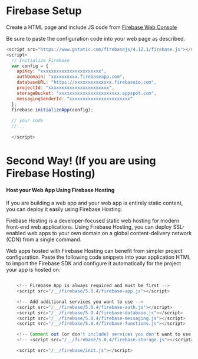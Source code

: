 # Firebase Setup

Create a HTML page and include JS code from [Firebase Web Console](https://console.firebase.google.com)

Be sure to paste the configuration code into your web page as described.
```js
<script src="https://www.gstatic.com/firebasejs/4.12.1/firebase.js"></script>
<script>
  // Initialize Firebase
  var config = {
    apiKey: "xxxxxxxxxxxxxxxxxxxxxxx",
    authDomain: "xxxxxxxxxx.firebaseapp.com",
    databaseURL: "https://xxxxxxxxxxxxxx.firebaseio.com",
    projectId: "xxxxxxxxxxxxxxxxxxxxxxx",
    storageBucket: "xxxxxxxxxxxxxxxxxxxxxxx.appspot.com",
    messagingSenderId: "xxxxxxxxxxxxxxxxxxxxxxx"
  };
  firebase.initializeApp(config);
  
  // your code
  //...
  
  </script>

```

# Second Way! (If you are using Firebase Hosting)

#### Host your Web App Using Firebase Hosting

If you are building a web app and your web app is entirely static content, you can deploy it easily using Firebase Hosting.

Firebase Hosting is a developer-focused static web hosting for modern front-end web applications. Using Firebase Hosting, you can deploy SSL-enabled web apps to your own domain on a global content-delivery network (CDN) from a single command.

Web apps hosted with Firebase Hosting can benefit from simpler project configuration. Paste the following code snippets into your application HTML to import the Firebase SDK and configure it automatically for the project your app is hosted on:

```js

    <!-- Firebase App is always required and must be first -->
    <script src="/__/firebase/5.0.4/firebase-app.js"></script>

    <!-- Add additional services you want to use -->
    <script src="/__/firebase/5.0.4/firebase-auth.js"></script>
    <script src="/__/firebase/5.0.4/firebase-database.js"></script>
    <script src="/__/firebase/5.0.4/firebase-messaging.js"></script>
    <script src="/__/firebase/5.0.4/firebase-functions.js"></script>

    <!-- Comment out (or don't include) services you don't want to use -->
    <!-- <script src="/__/firebase/5.0.4/firebase-storage.js"></script> -->

    <script src="/__/firebase/init.js"></script>

```
